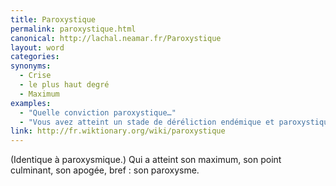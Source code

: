 ```yaml
---
title: Paroxystique
permalink: paroxystique.html
canonical: http://lachal.neamar.fr/Paroxystique
layout: word
categories:
synonyms:
  - Crise
  - le plus haut degré
  - Maximum
examples:
  - "Quelle conviction paroxystique…"
  - "Vous avez atteint un stade de déréliction endémique et paroxystique…"
link: http://fr.wiktionary.org/wiki/paroxystique
---
```


(Identique à paroxysmique.)
Qui a atteint son maximum, son point culminant, son apogée, bref : son paroxysme.

